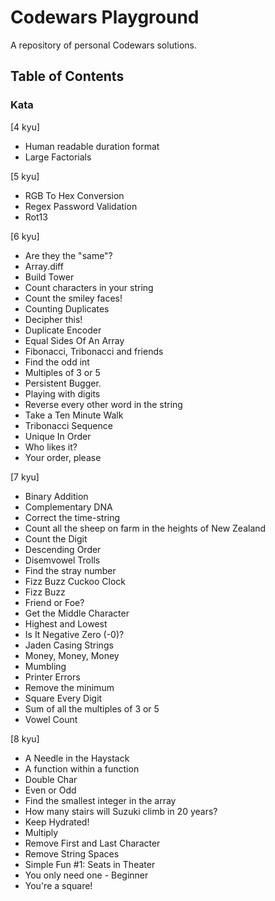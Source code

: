 # Codewars Playground

A repository of personal Codewars solutions.

## Table of Contents

### Kata

[4 kyu]

- Human readable duration format
- Large Factorials

[5 kyu]

- RGB To Hex Conversion
- Regex Password Validation
- Rot13

[6 kyu]

- Are they the "same"?
- Array.diff
- Build Tower
- Count characters in your string
- Count the smiley faces!
- Counting Duplicates
- Decipher this!
- Duplicate Encoder
- Equal Sides Of An Array
- Fibonacci, Tribonacci and friends
- Find the odd int
- Multiples of 3 or 5
- Persistent Bugger.
- Playing with digits
- Reverse every other word in the string
- Take a Ten Minute Walk
- Tribonacci Sequence
- Unique In Order
- Who likes it?
- Your order, please

[7 kyu]

- Binary Addition
- Complementary DNA
- Correct the time-string
- Count all the sheep on farm in the heights of New Zealand
- Count the Digit
- Descending Order
- Disemvowel Trolls
- Find the stray number
- Fizz Buzz Cuckoo Clock
- Fizz Buzz
- Friend or Foe?
- Get the Middle Character
- Highest and Lowest
- Is It Negative Zero (-0)?
- Jaden Casing Strings
- Money, Money, Money
- Mumbling
- Printer Errors
- Remove the minimum
- Square Every Digit
- Sum of all the multiples of 3 or 5
- Vowel Count

[8 kyu]

- A Needle in the Haystack
- A function within a function
- Double Char
- Even or Odd
- Find the smallest integer in the array
- How many stairs will Suzuki climb in 20 years?
- Keep Hydrated!
- Multiply
- Remove First and Last Character
- Remove String Spaces
- Simple Fun #1: Seats in Theater
- You only need one - Beginner
- You're a square!
